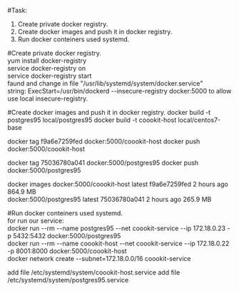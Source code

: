 #Task:  
1. Create private docker registry.  
2. Create docker images and push it in docker registry.  
3. Run docker conteiners used systemd.  

#Create private docker registry.  
yum install docker-registry  
service docker-registry on  
service docker-registry start  
faund and change in file "/usr/lib/systemd/system/docker.service"  
string: ExecStart=/usr/bin/dockerd --insecure-registry docker:5000 to allow use local insecure-registry.  

#Create docker images and push it in docker registry.
docker build -t postgres95 local/postgres95
docker build -t coookit-host local/centos7-base

docker tag f9a6e7259fed docker:5000/coookit-host
docker push docker:5000/coookit-host

docker tag 75036780a041 docker:5000/postgres95
docker push docker:5000/postgres95

docker images
docker:5000/coookit-host   latest              f9a6e7259fed        2 hours ago         864.9 MB  
docker:5000/postgres95     latest              75036780a041        2 hours ago         265.9 MB  

#Run docker conteiners used systemd.  
for run our service:  
docker run --rm --name postgres95 --net coookit-service --ip 172.18.0.23 -p 5432:5432 docker:5000/postgres95  
docker run --rm --name coookit-host --net coookit-service --ip 172.18.0.22  -p 8001:8000 docker:5000/coookit-host  
docker network create --subnet=172.18.0.0/16 coookit-service

add file /etc/systemd/system/coookit-host.service
add file /etc/systemd/system/postgres95.service


